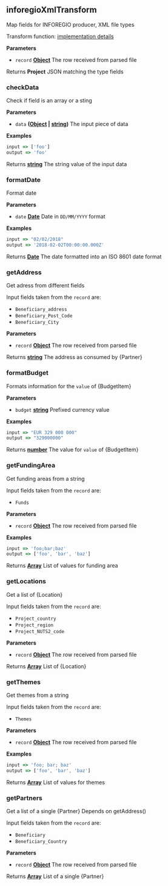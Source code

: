 <!-- Generated by documentation.js. Update this documentation by updating the source code. -->

## inforegioXmlTransform

Map fields for INFOREGIO producer, XML file types

Transform function: [implementation details](https://github.com/ec-europa/eubfr-data-lake/blob/master/services/ingestion/etl/inforegio/xml/src/lib/transform.js)

**Parameters**

-   `record` **[Object](https://developer.mozilla.org/docs/Web/JavaScript/Reference/Global_Objects/Object)** The row received from parsed file

Returns **Project** JSON matching the type fields

### checkData

Check if field is an array or a sting

**Parameters**

-   `data` **([Object](https://developer.mozilla.org/docs/Web/JavaScript/Reference/Global_Objects/Object) \| [string](https://developer.mozilla.org/docs/Web/JavaScript/Reference/Global_Objects/String))** The input piece of data

**Examples**

```javascript
input => ['foo']
output => 'foo'
```

Returns **[string](https://developer.mozilla.org/docs/Web/JavaScript/Reference/Global_Objects/String)** The string value of the input data

### formatDate

Format date

**Parameters**

-   `date` **[Date](https://developer.mozilla.org/docs/Web/JavaScript/Reference/Global_Objects/Date)** Date in `DD/MM/YYYY` format

**Examples**

```javascript
input => "02/02/2018"
output => '2018-02-02T00:00:00.000Z'
```

Returns **[Date](https://developer.mozilla.org/docs/Web/JavaScript/Reference/Global_Objects/Date)** The date formatted into an ISO 8601 date format

### getAddress

Get adress from different fields

Input fields taken from the `record` are:

-   `Beneficiary_address`
-   `Beneficiary_Post_Code`
-   `Beneficiary_City`

**Parameters**

-   `record` **[Object](https://developer.mozilla.org/docs/Web/JavaScript/Reference/Global_Objects/Object)** The row received from parsed file

Returns **[string](https://developer.mozilla.org/docs/Web/JavaScript/Reference/Global_Objects/String)** The address as consumed by {Partner}

### formatBudget

Formats information for the `value` of {BudgetItem}

**Parameters**

-   `budget` **[string](https://developer.mozilla.org/docs/Web/JavaScript/Reference/Global_Objects/String)** Prefixed currency value

**Examples**

```javascript
input => "EUR 329 000 000"
output => "329000000"
```

Returns **[number](https://developer.mozilla.org/docs/Web/JavaScript/Reference/Global_Objects/Number)** The value for `value` of {BudgetItem}

### getFundingArea

Get funding areas from a string

Input fields taken from the `record` are:

-   `Funds`

**Parameters**

-   `record` **[Object](https://developer.mozilla.org/docs/Web/JavaScript/Reference/Global_Objects/Object)** The row received from parsed file

**Examples**

```javascript
input => 'foo;bar;baz'
output => ['foo', 'bar', 'baz']
```

Returns **[Array](https://developer.mozilla.org/docs/Web/JavaScript/Reference/Global_Objects/Array)** List of values for funding area

### getLocations

Get a list of {Location}

Input fields taken from the `record` are:

-   `Project_country`
-   `Project_region`
-   `Project_NUTS2_code`

**Parameters**

-   `record` **[Object](https://developer.mozilla.org/docs/Web/JavaScript/Reference/Global_Objects/Object)** The row received from parsed file

Returns **[Array](https://developer.mozilla.org/docs/Web/JavaScript/Reference/Global_Objects/Array)** List of {Location}

### getThemes

Get themes from a string

Input fields taken from the `record` are:

-   `Themes`

**Parameters**

-   `record` **[Object](https://developer.mozilla.org/docs/Web/JavaScript/Reference/Global_Objects/Object)** The row received from parsed file

**Examples**

```javascript
input => 'foo; bar; baz'
output => ['foo', 'bar', 'baz']
```

Returns **[Array](https://developer.mozilla.org/docs/Web/JavaScript/Reference/Global_Objects/Array)** List of values for themes

### getPartners

Get a list of a single {Partner}
Depends on getAddress()

Input fields taken from the `record` are:

-   `Beneficiary`
-   `Beneficiary_Country`

**Parameters**

-   `record` **[Object](https://developer.mozilla.org/docs/Web/JavaScript/Reference/Global_Objects/Object)** The row received from parsed file

Returns **[Array](https://developer.mozilla.org/docs/Web/JavaScript/Reference/Global_Objects/Array)** List of a single {Partner}
